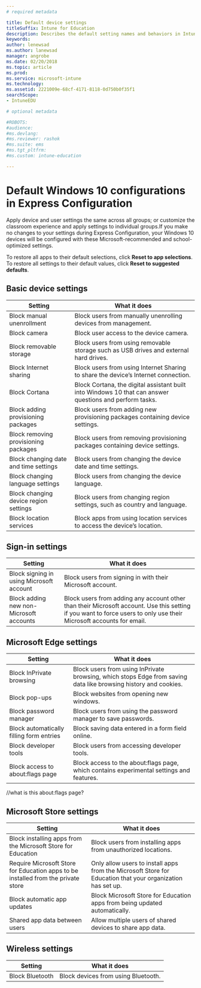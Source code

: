```yaml
---
# required metadata

title: Default device settings
titleSuffix: Intune for Education
description: Describes the default setting names and behaviors in Intune for EDU
keywords:
author: lenewsad
ms.author: lanewsad
manager: angrobe
ms.date: 02/20/2018
ms.topic: article
ms.prod:
ms.service: microsoft-intune
ms.technology:
ms.assetid: 2221009e-68cf-4171-8118-0d750b0f35f1
searchScope:
- IntuneEDU

# optional metadata

#ROBOTS:
#audience:
#ms.devlang:
#ms.reviewer: rashok
#ms.suite: ems
#ms.tgt_pltfrm:
#ms.custom: intune-education

---
```

# Default Windows 10 configurations in Express Configuration
 Apply device and user settings the same across all groups; or customize the classroom experience and apply settings to individual groups.If you make no changes to your settings during Express Configuration, your Windows 10 devices will be configured with these Microsoft-recommended and school-optimized settings.

To restore all apps to their default selections, click **Reset to app selections**. <add screenshot>
To restore all settings to their default values, click **Reset to suggested defaults**. <add screenshot>


## Basic device settings  
|Setting|What it does|  
|---|---|
|Block manual unenrollment|Block users from manually unenrolling devices from management.|
|Block camera|Block user access to the device camera.|
|Block removable storage|Block users from using removable storage such as USB drives and external hard drives.|
|Block Internet sharing|Block users from using Internet Sharing to share the device’s Internet connection.|
|Block Cortana|Block Cortana, the digital assistant built into Windows 10 that can answer questions and perform tasks.|
|Block adding provisioning packages|Block users from adding new provisioning packages containing device settings.|
|Block removing provisioning packages|Block users from removing provisioning packages containing device settings.|
|Block changing date and time settings|Block users from changing the device date and time settings.|
|Block changing language settings|Block users from changing the device language.|
|Block changing device region settings|Block users from changing region settings, such as country and language.|
|Block location services|Block apps from using location services to access the device’s location.|  

## Sign-in settings  

|Setting|What it does|  
|---|---|
|Block signing in using Microsoft account|Block users from signing in with their Microsoft account.|  
|Block adding new non-Microsoft accounts|Block users from adding any account other than their Microsoft account. Use this setting if you want to force users to only use their Microsoft accounts for email.||Block signing in using a Microsoft account|   

## Microsoft Edge settings  

|Setting|What it does|  
|---|---|
|Block InPrivate browsing|Block users from using InPrivate browsing, which stops Edge from saving data like browsing history and cookies.|  
|Block pop-ups|Block websites from opening new windows.|  
|Block password manager|Block users from using the password manager to save passwords.|  
|Block automatically filling form entries|Block saving data entered in a form field online.|  
|Block developer tools|Block users from accessing developer tools.|  
|Block access to about:flags page|Block access to the about:flags page, which contains experimental settings and features.|  

//what is this about:flags page?  

## Microsoft Store settings  

|Setting|What it does|  
|---|---|
|Block installing apps from the Microsoft Store for Education|Block users from installing apps from unauthorized locations.|  
|Require Microsoft Store for Education apps to be installed from the private store|Only allow users to install apps from the Microsoft Store for Education that your organization has set up.|  
|Block automatic app updates|Block Microsoft Store for Education apps from being updated automatically.|  
|Shared app data between users|Allow multiple users of shared devices to share app data.|  

## Wireless settings      

|Setting|What it does|  
|---|---|  
|Block Bluetooth|Block devices from using Bluetooth.|  



